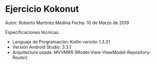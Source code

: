 # Ejercicio Kokonut

Autor: Roberto Martínez Medina
Fecha: 10 de Marzo de 2019

Especificaciones técnicas.
- Lenguaje de Programación: Kotlin versión 1.3.21
- Versión Android Studio: 3.3.1
- Arquitectura usada: MVVMRR (Model-View-ViewModel-Repository-Router)